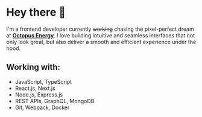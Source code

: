 # Hey there 👋

I'm a frontend developer currently ~~working~~ chasing the pixel-perfect dream at **[Octopus Energy](https://octopus.energy)**. I love building intuitive and seamless interfaces that not only look great, but also deliver a smooth and efficient experience under the hood.

## Working with:

- JavaScript, TypeScript
- React.js, Next.js
- Node.js, Express.js
- REST APIs, GraphQL, MongoDB
- Git, Webpack, Docker
